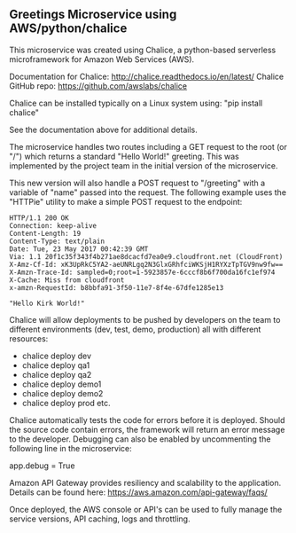 ## Greetings Microservice using AWS/python/chalice

This microservice was created using Chalice, a python-based serverless microframework for Amazon Web Services (AWS).

Documentation for Chalice:
http://chalice.readthedocs.io/en/latest/
Chalice GitHub repo:
https://github.com/awslabs/chalice

Chalice can be installed typically on a Linux system using:
"pip install chalice"

See the documentation above for additional details.

The microservice handles two routes including a GET request to the root (or "/") which returns a standard "Hello World!" greeting. This was implemented by the project team in the initial version of the microservice.

This new version will also handle a POST request to "/greeting" with a variable of "name" passed into the request. The following example uses the "HTTPie" utility to make a simple POST request to the endpoint:

```http --form POST https://8nd4qagt8d.execute-api.us-west-2.amazonaws.com/demo/greeting name=Kirk
HTTP/1.1 200 OK
Connection: keep-alive
Content-Length: 19
Content-Type: text/plain
Date: Tue, 23 May 2017 00:42:39 GMT
Via: 1.1 20f1c35f343f4b271ae8dcacfd7ea0e9.cloudfront.net (CloudFront)
X-Amz-Cf-Id: xK3UpRkC5YA2-aeUNRLgq2N3GlxGRhfciWKSjH1RYXzTpTGV9nw9fw==
X-Amzn-Trace-Id: sampled=0;root=1-5923857e-6cccf8b6f700da16fc1ef974
X-Cache: Miss from cloudfront
x-amzn-RequestId: b8bbfa91-3f50-11e7-8f4e-67dfe1285e13

"Hello Kirk World!"
```

Chalice will allow deployments to be pushed by developers on the team to different environments (dev, test, demo, production) all with different resources:

* chalice deploy dev
* chalice deploy qa1
* chalice deploy qa2
* chalice deploy demo1
* chalice deploy demo2
* chalice deploy prod
etc.

Chalice automatically tests the code for errors before it is deployed. Should the source code contain errors, the framework will return an error message to the developer. Debugging can also be enabled by uncommenting the following line in the microservice:

app.debug = True

Amazon API Gateway provides resiliency and scalability to the application. Details can be found here:
https://aws.amazon.com/api-gateway/faqs/

Once deployed, the AWS console or API's can be used to fully manage the service versions, API caching, logs and throttling.
